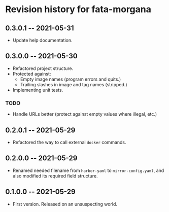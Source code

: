 # Revision history for fata-morgana


## 0.3.0.1 -- 2021-05-31

* Update help documentation.

## 0.3.0.0 -- 2021-05-30

* Refactored project structure.
* Protected against:
  * Empty image names (program errors and quits.)
  * Trailing slashes in image and tag names (stripped.)
* Implementing unit tests.

### TODO

* Handle URLs better (protect against empty values where illegal, etc.)

## 0.2.0.1 -- 2021-05-29

* Refactored the way to call external `docker` commands.

## 0.2.0.0 -- 2021-05-29

* Renamed needed filename from `harbor-yaml` to `mirror-config.yaml`, and also modified its required field structure.

## 0.1.0.0 -- 2021-05-29

* First version. Released on an unsuspecting world.
